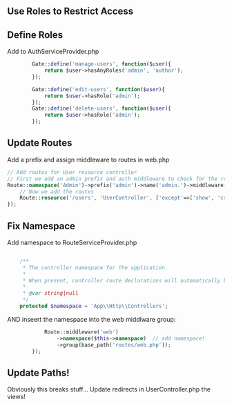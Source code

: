 ## Use Roles to Restrict Access

## Define Roles
Add to AuthServiceProvider.php

```php
        Gate::define('manage-users', function($user){
            return $user->hasAnyRoles('admin', 'author');
        });

        Gate::define('edit-users', function($user){
            return $user->hasRole('admin');
        });
        Gate::define('delete-users', function($user){
            return $user->hasRole('admin');
        });
```

## Update Routes
Add a prefix and assign middleware to routes in web.php

```php
// Add routes for User resource controller
// First we add an admin prefix and auth middleware to check for the role.
Route::namespace('Admin')->prefix('admin')->name('admin.')->middleware('can:manage-users')->group(function() {
    // Now we add the routes
    Route::resource('/users', 'UserController', ['except'=>['show', 'create', 'store']]);
});
```

## Fix Namespace
Add namespace to RouteServiceProvider.php
```php

    /**
     * The controller namespace for the application.
     *
     * When present, controller route declarations will automatically be prefixed with this namespace.
     *
     * @var string|null
     */
    protected $namespace = 'App\\Http\\Controllers';
```
AND inseert the namespace into the web middlware group:
```php
            Route::middleware('web')
                ->namespace($this->namespace)  // add namespace!
                ->group(base_path('routes/web.php'));
        });
```

## Update Paths!
Obviously this breaks stuff... Update redirects in UserController.php the views!